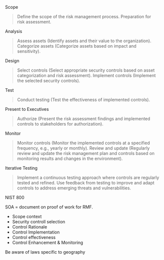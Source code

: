 Scope
> Define the scope of the risk management process.
> Preparation for risk assessment.

Analysis
> Assess assets (Identify assets and their value to the organization).
> Categorize assets (Categorize assets based on impact and sensitivity).

Design
> Select controls (Select appropriate security controls based on asset categorization and risk assessment).
> Implement controls (Implement the selected security controls).

Test
> Conduct testing (Test the effectiveness of implemented controls).

Present to Executives
> Authorize (Present the risk assessment findings and implemented controls to stakeholders for authorization).

Monitor
> Monitor controls (Monitor the implemented controls at a specified frequency, e.g., yearly or monthly).
> Review and update (Regularly review and update the risk management plan and controls based on monitoring results and changes in the environment).

Iterative Testing
> Implement a continuous testing approach where controls are regularly tested and refined.
> Use feedback from testing to improve and adapt controls to address emerging threats and vulnerabilities.

NIST 800 

SOA = document on proof of work for RMF.
- Scope context
- Security controll selection
- Control Rationale 
- Control Implementation
- Control effectiveness
- Control Enhancement & Monitoring

Be aware of laws specific to geography 









